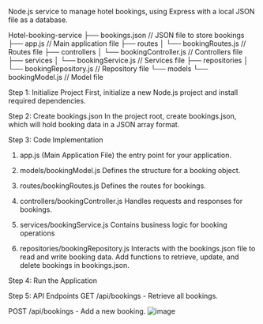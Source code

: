 Node.js service to manage hotel bookings, using Express with a local JSON file as a database.

Hotel-booking-service
├── bookings.json        // JSON file to store bookings
├── app.js               // Main application file
├── routes
│   └── bookingRoutes.js // Routes file
├── controllers
│   └── bookingController.js // Controllers file
├── services
│   └── bookingService.js    // Services file
├── repositories
│   └── bookingRepository.js // Repository file
└── models
    └── bookingModel.js      // Model file

Step 1: Initialize Project
First, initialize a new Node.js project and install required dependencies.

Step 2: Create bookings.json
In the project root, create bookings.json, which will hold booking data in a JSON array format.

Step 3: Code Implementation
1. app.js (Main Application File) the entry point for your application.

2. models/bookingModel.js Defines the structure for a booking object.

3. routes/bookingRoutes.js Defines the routes for bookings.
  
4. controllers/bookingController.js Handles requests and responses for bookings.

5. services/bookingService.js Contains business logic for booking operations
   
6. repositories/bookingRepository.js Interacts with the bookings.json file to read and write booking data.
   Add functions to retrieve, update, and delete bookings in bookings.json.

Step 4: Run the Application

Step 5: API Endpoints
GET /api/bookings - Retrieve all bookings.

POST /api/bookings - Add a new booking.
![image](https://github.com/user-attachments/assets/d775e367-a4c3-4f57-9687-eec96c843334)
